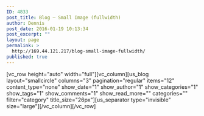 ```yaml
---
ID: 4833
post_title: Blog – Small Image (fullwidth)
author: Dennis
post_date: 2016-01-19 10:13:34
post_excerpt: ""
layout: page
permalink: >
  http://169.44.121.217/blog-small-image-fullwidth/
published: true
---
```

[vc_row height="auto" width="full"][vc_column][us_blog layout="smallcircle" columns="3" pagination="regular" items="12" content_type="none" show_date="1" show_author="1" show_categories="1" show_tags="1" show_comments="1" show_read_more="" categories="" filter="category" title_size="26px"][us_separator type="invisible" size="large"][/vc_column][/vc_row]